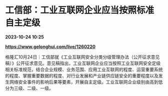 # 工信部：工业互联网企业应当按照标准 自主定级

**2023-10-24 10:25**

**https://www.gelonghui.com/live/1260220**

格隆汇10月24日｜工信部就《工业互联网安全分类分级管理办法（公开征求意见稿）》公开征求意见。意见稿指出，工业互联网企业应当按照工业互联网安全定级相关标准规范，结合企业规模、业务范围、应用工业互联网的程度、运营重要系统的程度、掌握重要数据的程度、对行业发展和产业链供应链安全的重要程度以及发生网络安全事件的影响后果等要素，开展自主定级。工业互联网企业级别由高到低分为三级、二级、一级。